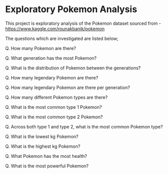 # Exploratory Pokemon Analysis

This project is exploratory analysis of the Pokemon dataset sourced from - https://www.kaggle.com/rounakbanik/pokemon

The questions which are investigated are listed below;

Q. How many Pokemon are there?

Q. What generation has the most Pokemon?

Q. What is the distribution of Pokemon between the generations?

Q. How many legendary Pokemon are there?

Q. How many legendary Pokemon are there per generation?

Q. How many different Pokemon types are there?

Q. What is the most common type 1 Pokemon?

Q. What is the most common type 2 Pokemon?

Q. Across both type 1 and type 2, what is the most common Pokemon type?

Q. What is the lowest kg Pokemon?

Q. What is the highest kg Pokemon?

Q. What Pokemon has the most health?

Q. What is the most powerful Pokemon?
